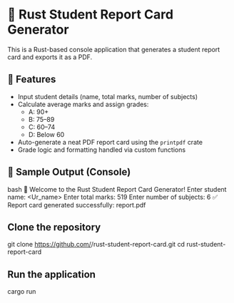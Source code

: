 # 📝 Rust Student Report Card Generator

This is a Rust-based console application that generates a student report card and exports it as a PDF.

## 🚀 Features

- Input student details (name, total marks, number of subjects)
- Calculate average marks and assign grades:
  - A: 90+
  - B: 75–89
  - C: 60–74
  - D: Below 60
- Auto-generate a neat PDF report card using the `printpdf` crate
- Grade logic and formatting handled via custom functions

## 📸 Sample Output (Console)

bash
📘 Welcome to the Rust Student Report Card Generator!
Enter student name: <Ur_name>
Enter total marks: 519
Enter number of subjects: 6
✅ Report card generated successfully: report.pdf

## Clone the repository
git clone https://github.com/<your-username>/rust-student-report-card.git
cd rust-student-report-card

## Run the application
cargo run

